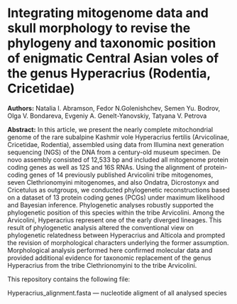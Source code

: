 # Integrating mitogenome data and skull morphology to revise the phylogeny and taxonomic position of enigmatic Central Asian voles of the genus Hyperacrius (Rodentia, Cricetidae)

**Authors:** Natalia I. Abramson, Fedor N.Golenishchev, Semen Yu. Bodrov, Olga V. Bondareva, Evgeniy A. Genelt-Yanovskiy, Tatyana V. Petrova

**Abstract:** In this article, we present the nearly complete mitochondrial genome of the rare subalpine Kashmir vole Hyperacrius fertilis (Arvicolinae, Cricetidae, Rodentia), assembled using data from Illumina next generation sequencing (NGS) of the DNA from a century-old museum specimen. De novo assembly consisted of 12,533 bp and included all mitogenome protein coding genes as well as 12S and 16S RNAs. Using the alignment of protein-coding genes of 14 previously published Arvicolini tribe mitogenomes, seven Clethrionomyini mitogenomes, and also Ondatra, Dicrostonyx and Cricetulus as outgroups, we conducted phylogenetic reconstructions based on a dataset of 13 protein coding genes (PCGs) under maximum likelihood and Bayesian inference. Phylogenetic analyses robustly supported the phylogenetic position of this species within the tribe Arvicolini. Among the Arvicolini, Hyperacrius represent one of the early diverged lineages. This result of phylogenetic analysis altered the conventional view on phylogenetic relatedness between Hyperacrius and Alticola and prompted the revision of morphological characters underlying the former assumption. Morphological analysis performed here confirmed molecular data and provided additional evidence for taxonomic replacement of the genus Hyperacrius from the tribe Clethrionomyini to the tribe Arvicolini.

This repository contains the following file:

Hyperacrius_alignment.fasta — nucleotide aligment of all analysed species


